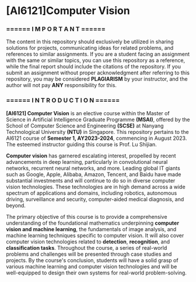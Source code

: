 # [AI6121]Computer Vision

### **====== I M P O R T A N T ======**
The content in this repository should exclusively be utilized in sharing solutions for projects, communicating ideas for related problems, and references to similar assignments. If you are a student facing an assignment with the same or similar topics, you can use this repository as a reference, while the final report should include the citations of the repository. If you submit an assignment without proper acknowledgment after referring to this repository, you may be considered **PLAGIARISM** by your instructor, and the author will not pay **ANY** responsibility for this. 

### **====== I N T R O D U C T I O N ======**
**[AI6121] Computer Vision** is an elective course within the Master of Science in Artificial Intelligence Graduate Programme **(MSAI)**, offered by the School of Computer Science and Engineering **(SCSE)** at Nanyang Technological University **(NTU)** in Singapore. This repository pertains to the AI6121 course of **Semester 1, AY2023-2024**, commencing in August 2023. The esteemed instructor guiding this course is Prof. Lu Shijian.

**Computer vision** has garnered escalating interest, propelled by recent advancements in deep learning, particularly in convolutional neural networks, recurrent neural networks, and more. Leading global IT giants such as Google, Apple, Alibaba, Amazon, Tencent, and Baidu have made substantial investments and will continue to do so in diverse computer vision technologies. These technologies are in high demand across a wide spectrum of applications and domains, including robotics, autonomous driving, surveillance and security, computer-aided medical diagnosis, and beyond.

The primary objective of this course is to provide a comprehensive understanding of the foundational mathematics underpinning **computer vision and machine learning**, the fundamentals of image analysis, and machine learning techniques specific to computer vision. It will also cover computer vision technologies related to **detection**, **recognition**, and **classification tasks**. Throughout the course, a series of real-world problems and challenges will be presented through case studies and projects. By the course's conclusion, students will have a solid grasp of various machine learning and computer vision technologies and will be well-equipped to design their own systems for real-world problem-solving.